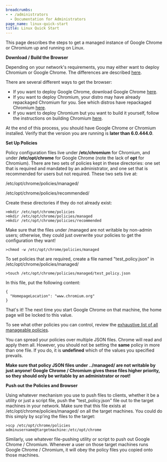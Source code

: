 ```yaml
---
breadcrumbs:
- - /administrators
  - Documentation for Administrators
page_name: linux-quick-start
title: Linux Quick Start
---
```


This page describes the steps to get a managed instance of Google Chrome or
Chromium up and running on Linux.

**Download / Build the Browser**

Depending on your network's requirements, you may either want to deploy Chromium
or Google Chrome. The differences are described
[here](http://code.google.com/p/chromium/wiki/ChromiumBrowserVsGoogleChrome).

There are several different ways to get the browser:

*   If you want to deploy Google Chrome, download Google Chrome
            [here](http://www.google.com/chrome/eula.html?platform=linux&hl=en&hl=en).
*   If you want to deploy Chromium, your distro may have already
            repackaged Chromium for you. See which distros have repackaged
            Chromium
            [here](http://code.google.com/p/chromium/wiki/LinuxChromiumPackages).
*   If you want to deploy Chromium but you want to build it yourself,
            follow the instructions on building Chromium
            [here](http://code.google.com/p/chromium/wiki/LinuxBuildInstructions).

At the end of this process, you should have Google Chrome or Chromium installed.
Verify that the version you are running is **later than 6.0.444.0**.

**Set Up Policies**

Policy configuration files live under **/etc/chromium** for Chromium, and under
**/etc/opt/chrome** for Google Chrome (note the lack of **opt** for Chromium).
There are two sets of policies kept in these directories: one set that is
required and mandated by an administrator, and one set that is recommended for
users but not required. These two sets live at:

/etc/opt/chrome/policies/managed/

/etc/opt/chrome/policies/recommended/

Create these directories if they do not already exist:

```none
>mkdir /etc/opt/chrome/policies
>mkdir /etc/opt/chrome/policies/managed
>mkdir /etc/opt/chrome/policies/recommended
```

Make sure that the files under /managed are not writable by non-admin users;
otherwise, they could just overwrite your policies to get the configuration they
want!

```none
>chmod -w /etc/opt/chrome/policies/managed
```

To set policies that are required, create a file named "test_policy.json" in
/etc/opt/chrome/policies/managed/

```none
>touch /etc/opt/chrome/policies/managed/test_policy.json
```

In this file, put the following content:

```none
{
  "HomepageLocation": "www.chromium.org"
}
```

That's it! The next time you start Google Chrome on that machine, the home page
will be locked to this value.

To see what other policies you can control, review the [exhaustive list of all
manageable policies](/administrators/policy-list-3).

You can spread your policies over multiple JSON files. Chrome will read and
apply them all. However, you should not be setting the **same** policy in more
than one file. If you do, it is **undefined** which of the values you specified
prevails.

**Make sure that policy JSON files under ../managed/ are not writable by just
anyone! Google Chrome / Chromium gives these files higher priority, so they
should only be writable by an administrator or root!**

**Push out the Policies and Browser**

Using whatever mechanism you use to push files to clients, whether it be a
utility or just a script file, push the "test_policy.json" file out to the
target machines in your network. Make sure that this file exists at
/etc/opt/chrome/policies/managed/ on all the target machines. You could do this
simply by scp'ing the files to the target:

```none
>scp /etc/opt/chrome/policies adminusername@targetmachine:/etc/opt/chrome
```

Similarly, use whatever file-pushing utility or script to push out Google Chrome
/ Chromium. Whenever a user on those target machines runs Google Chrome /
Chromium, it will obey the policy files you copied onto those machines.
